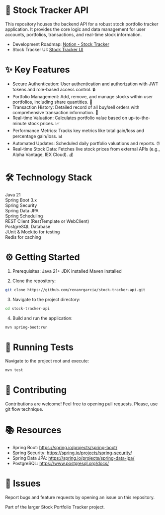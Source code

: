 # 🚀 Stock Tracker API
This repository houses the backend API for a robust stock portfolio tracker application. It provides the core logic and data management for user accounts, portfolios, transactions, and real-time stock information.

- Development Roadmap: [Notion - Stock Tracker](https://polyester-begonia-b2d.notion.site/Stock-Portfolio-Tracker-16d19b18c25580ce9df0f7458de3bd00)
- Stock Tracker UI: [Stock Tracker UI](https://github.com/renanrgarcia/stock-tracker-ui)

# ✨ Key Features
- Secure Authentication: User authentication and authorization with JWT tokens and role-based access control. 🔒
- Portfolio Management: Add, remove, and manage stocks within user portfolios, including share quantities. 💼
- Transaction History: Detailed record of all buy/sell orders with comprehensive transaction information. 🧾
- Real-time Valuation: Calculates portfolio value based on up-to-the-minute stock prices. 📈
- Performance Metrics: Tracks key metrics like total gain/loss and percentage gain/loss. 📊
- Automated Updates: Scheduled daily portfolio valuations and reports. ⏰
- Real-time Stock Data: Fetches live stock prices from external APIs (e.g., Alpha Vantage, IEX Cloud). 💰
  
# 🛠️ Technology Stack
Java 21 <br>
Spring Boot 3.x <br>
Spring Security <br>
Spring Data JPA <br>
Spring Scheduling <br>
REST Client (RestTemplate or WebClient) <br>
PostgreSQL Database <br>
JUnit & Mockito for testing  <br>
Redis for caching <br>

# ⚙️ Getting Started
1. Prerequisites:
Java 21+ JDK installed
Maven installed

2. Clone the repository:
```bash
git clone https://github.com/renanrgarcia/stock-tracker-api.git
```

3. Navigate to the project directory:
```bash
cd stock-tracker-api
```

4. Build and run the application:
```bash
mvn spring-boot:run
```

# 🧪 Running Tests
Navigate to the project root and execute:
```bash
mvn test
```

# 🤝 Contributing
Contributions are welcome! Feel free to opening pull requests. Please, use git flow technique.

# 📚 Resources
- Spring Boot: https://spring.io/projects/spring-boot/
- Spring Security: https://spring.io/projects/spring-security/
- Spring Data JPA: https://spring.io/projects/spring-data-jpa/
- PostgreSQL: https://www.postgresql.org/docs/

# 🐛 Issues
Report bugs and feature requests by opening an issue on this repository.

Part of the larger Stock Portfolio Tracker project.
